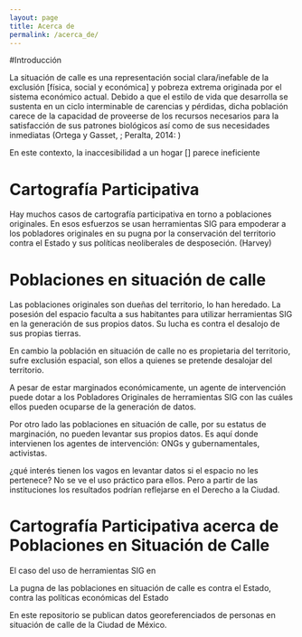 ```yaml
---
layout: page
title: Acerca de
permalink: /acerca_de/
---
```

#Introducción

La situación de calle es una representación social clara/inefable de la exclusión [física, social y económica] y pobreza extrema originada por el sistema económico actual. Debido a que el estilo de vida que desarrolla se sustenta en un ciclo interminable de carencias y pérdidas, dicha población carece de la capacidad de proveerse de los recursos necesarios para la satisfacción de sus patrones biológicos así como de sus necesidades inmediatas (Ortega y Gasset, ; Peralta, 2014: )

En este contexto, la inaccesibilidad a un hogar [] parece ineficiente 

# Cartografía Participativa

Hay muchos casos de cartografía participativa en torno a poblaciones
originales. En esos esfuerzos se usan herramientas SIG para empoderar
a los pobladores originales en su pugna por la conservación del
territorio contra el Estado y sus políticas neoliberales de
desposeción. (Harvey)


# Poblaciones en situación de calle

Las poblaciones originales son dueñas del territorio, lo han
heredado. La posesión del espacio faculta a sus habitantes para
utilizar herramientas SIG en la generación de sus propios datos. Su
lucha es contra el desalojo de sus propias tierras.

En cambio la población en situación de calle no es propietaria del
territorio, sufre exclusión espacial, son ellos a quienes se pretende
desalojar del territorio.

A pesar de estar marginados económicamente, un agente de intervención
puede dotar a los Pobladores Originales de herramientas SIG con las
cuáles ellos pueden ocuparse de la generación de datos.

Por otro lado las poblaciones en situación de calle, por su estatus de
marginación, no pueden levantar sus propios datos. Es aquí donde
intervienen los agentes de intervención: ONGs y gubernamentales,
activistas.

¿qué interés tienen los vagos en levantar datos si el espacio no les
pertenece? No se ve el uso práctico para ellos. Pero a partir de las
instituciones los resultados podrían reflejarse en el Derecho a la
Ciudad.

# Cartografía Participativa acerca de Poblaciones en Situación de Calle

El caso del uso de herramientas SIG en 

La pugna de las poblaciones en situación de calle es contra el Estado,
contra las políticas económicas del Estado



En este repositorio se publican datos georeferenciados de personas en
situación de calle de la Ciudad de México.

